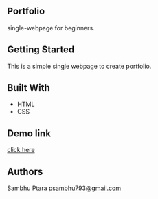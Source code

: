 ## Portfolio
single-webpage for beginners.
## Getting Started
This is a simple single webpage to create portfolio.
## Built With
- HTML
- CSS
## Demo link
[click here](http://single-webpage.herokuapp.com/)
## Authors
Sambhu Ptara psambhu793@gmail.com

